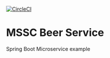 [![CircleCI](https://circleci.com/gh/Veranicus/mssc-beer-service.svg?style=svg)](https://circleci.com/gh/Veranicus/mssc-beer-service)

# MSSC Beer Service

Spring Boot Microservice example

